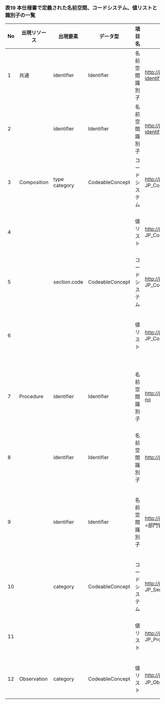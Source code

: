 ### 表19 本仕様書で定義された名前空間、コードシステム、値リストと識別子の一覧

| No | 出現リソース      | 出現要素              | データ型            | 項目名     | 識別子の値                                                                                      | 説明                                        |
|----|-------------|-------------------|-----------------|---------|--------------------------------------------------------------------------------------------|-------------------------------------------|
| 1  | 共通          | identifier        | Identifier      | 名前空間識別子 | http://jpfhir.jp/fhir/core/IdSystem/documentInstance-identifier                            | 文書を識別するID                                 |
| 2  |             | identifier        | Identifier      | 名前空間識別子 | http://jpfhir.jp/fhir/core/IdSystem/resourceInstance-identifier                            | リソースを識別するID                               |
| 3  | Composition | type<br/>category | CodeableConcept | コードシステム | http://jpfhir.jp/fhir/SEAMAT/CodeSystem/<br/>JP_Composition_SEAMAT_DocumentType_CS         | 文書種別を識別するコードシステム                          |
| 4  |             |                   |                 | 値リスト    | http://jpfhir.jp/fhir/SEAMAT/ValueSet/<br/>JP_Composition_EKGReport_DocumentType_VS        | 心電図レポートで使用する文書種別の値セット                     |
| 5  |             | section.code      | CodeableConcept | コードシステム | http://jpfhir.jp/fhir/SEAMAT/CodeSystem/<br/>JP_Composition_SEAMAT_SectionCode_CS          | セクションを識別するコードシステム                         |
| 6  |             |                   |                 | 値リスト    | http://jpfhir.jp/fhir/SEAMAT/ValueSet/<br/>JP_Composition_EKGReport_SectionCode_VS         | 心電図レポートで使用するセクションコードの値セット                 |
| 7  | Procedure   | identifier        | Identifier      | 名前空間識別子 | http://jpfhir.jp/fhir/SEAMAT/IdSystem/placer-order-no                                      | <オーダ番号> : 電子カルテが発番する、施設内でユニークなオーダ単位の値     |
| 8  |             | identifier        | Identifier      | 名前空間識別子 | http://jpfhir.jp/fhir/SEAMAT/IdSystem/filler-order-no                                      | <部門管理番号> : 検査部門が発番する検査毎にユニークな値            |
| 9  |             | identifier        | Identifier      | 名前空間識別子 | http://jpfhir.jp/fhir/SEAMAT/IdSystem/filler-data-no/<br/><部門管理番号>                         | <データ管理番号> : データやレポートを識別する同一部門管理番号内でユニークな値 |
| 10 |             | category          | CodeableConcept | コードシステム | http://jpfhir.jp/fhir/SEAMAT/CodeSystem/<br/>JP_ServiceRequest_Category_SEAMAT_DataType_CS | SEAMATにおいてデータ種別を識別するコードシステム               |
| 11 |             |                   |                 | 値リスト    | http://jpfhir.jp/fhir/SEAMAT/ValueSet/<br/>JP_Procedure_EKGReport_Category_VS              | 心電図レポートで使用するデータ種別の値セット                    |
| 12 | Observation | category          | CodeableConcept | 値リスト    | http://jpfhir.jp/fhir/SEAMAT/ValueSet/<br/>JP_Observationt_Category_SEAMAT_VS(予定)          | 生理検査を表す検査カテゴリーの値セット                       |